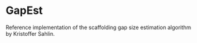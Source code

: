 GapEst
======

Reference implementation of the scaffolding gap size estimation
algorithm by Kristoffer Sahlin.

